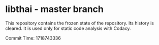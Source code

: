 # libthai - master branch

This repository contains the frozen state of the repository.
Its history is cleared. It is used only for static code
analysis with Codacy.

Commit Time: 1718743336